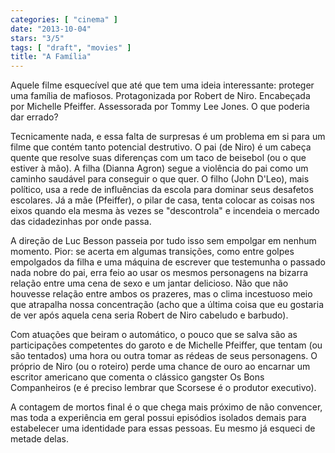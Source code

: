 ```yaml
---
categories: [ "cinema" ]
date: "2013-10-04"
stars: "3/5"
tags: [ "draft", "movies" ]
title: "A Família"
---
```

Aquele filme esquecível que até que tem uma ideia interessante: proteger
uma família de mafiosos. Protagonizada por Robert de Niro. Encabeçada
por Michelle Pfeiffer. Assessorada por Tommy Lee Jones. O que poderia
dar errado?

Tecnicamente nada, e essa falta de surpresas é um problema em si para
um filme que contém tanto potencial destrutivo. O pai (de Niro) é
um cabeça quente que resolve suas diferenças com um taco de beisebol
(ou o que estiver à mão). A filha (Dianna Agron) segue a violência do
pai como um caminho saudável para conseguir o que quer. O filho (John
D'Leo), mais político, usa a rede de influências da escola para dominar
seus desafetos escolares. Já a mãe (Pfeiffer), o pilar de casa, tenta
colocar as coisas nos eixos quando ela mesma às vezes se "descontrola"
e incendeia o mercado das cidadezinhas por onde passa.

A direção de Luc Besson passeia por tudo isso sem empolgar em nenhum
momento. Pior: se acerta em algumas transições, como entre golpes
empolgados da filha e uma máquina de escrever que testemunha o passado
nada nobre do pai, erra feio ao usar os mesmos personagens na bizarra
relação entre uma cena de sexo e um jantar delicioso. Não que não
houvesse relação entre ambos os prazeres, mas o clima incestuoso
meio que atrapalha nossa concentração (acho que a última coisa que
eu gostaria de ver após aquela cena seria Robert de Niro cabeludo e
barbudo).

Com atuações que beiram o automático, o pouco que se salva são
as participações competentes do garoto e de Michelle Pfeiffer, que
tentam (ou são tentados) uma hora ou outra tomar as rédeas de seus
personagens. O próprio de Niro (ou o roteiro) perde uma chance de ouro
ao encarnar um escritor americano que comenta o clássico gangster Os Bons
Companheiros (e é preciso lembrar que Scorsese é o produtor executivo).

A contagem de mortos final é o que chega mais próximo de não convencer,
mas toda a experiência em geral possui episódios isolados demais para
estabelecer uma identidade para essas pessoas. Eu mesmo já esqueci de
metade delas. 
